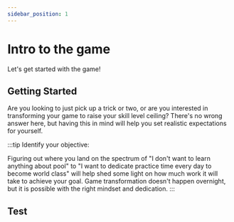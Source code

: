 ```yaml
---
sidebar_position: 1
---
```


# Intro to the game

Let's get started with the game!

## Getting Started

Are you looking to just pick up a trick or two, or are you interested in transforming your game to raise your skill level ceiling? There's no wrong answer here, but having this in mind will help you set realistic expectations for yourself.

:::tip
Identify your objective:


Figuring out where you land on the spectrum of "I don't want to learn anything about pool" to "I want to dedicate practice time every day to become world class" will help shed some light on how much work it will take to achieve your goal. Game transformation doesn't happen overnight, but it is possible with the right mindset and dedication.
:::

## Test
